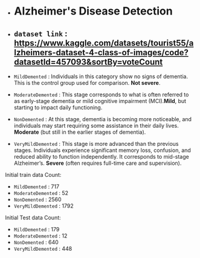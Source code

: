 - # Alzheimer's Disease Detection

- ## `dataset link` : https://www.kaggle.com/datasets/tourist55/alzheimers-dataset-4-class-of-images/code?datasetId=457093&sortBy=voteCount

- `MildDemented` : Individuals in this category show no signs of dementia. This is the control group used for comparison. **Not severe**.
- `ModerateDemented` : This stage corresponds to what is often referred to as early-stage dementia or mild cognitive impairment (MCI).**Mild**, but starting to impact daily functioning.
- `NonDemented` : At this stage, dementia is becoming more noticeable, and individuals may start requiring some assistance in their daily lives. **Moderate** (but still in the earlier stages of dementia).
- `VeryMildDemented` : This stage is more advanced than the previous stages. Individuals experience significant memory loss, confusion, and reduced ability to function independently. It corresponds to mid-stage Alzheimer’s. **Severe** (often requires full-time care and supervision).

Initial train data Count:
- `MildDemented` : 717
- `ModerateDemented` : 52
- `NonDemented` : 2560
- `VeryMildDemented` : 1792

Initial Test data Count:
- `MildDemented` : 179
- `ModerateDemented` : 12
- `NonDemented` : 640
- `VeryMildDemented` : 448

